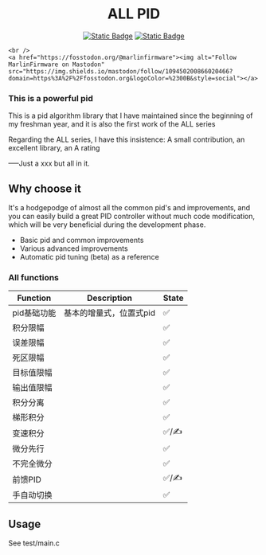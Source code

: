<h1 align="center">ALL PID</h1>

<p align="center">
    <a href="https://github.com/sponsors/thinkyhead"><img alt="Static Badge" src="https://img.shields.io/badge/apid-ALL_LIBS-yellow?style=flat"></a>
    <a href="/LICENSE"><img alt="Static Badge" src="https://img.shields.io/badge/MIT-License-blue?style=flat"></a>
 
    <br />
    <a href="https://fosstodon.org/@marlinfirmware"><img alt="Follow MarlinFirmware on Mastodon" src="https://img.shields.io/mastodon/follow/109450200866020466?domain=https%3A%2F%2Ffosstodon.org&logoColor=%2300B&style=social"></a>
</p>

### This is a powerful pid

This is a pid algorithm library that I have maintained since the beginning of my freshman year, and it is also the first work of the ALL series

Regarding the ALL series, I have this insistence: A small contribution, an excellent library, an A rating

—–Just a xxx but all in it.

## Why choose it

It's a hodgepodge of almost all the common pid's and improvements,
and you can easily build a great PID controller without much code modification,
which will be very beneficial during the development phase.

- Basic pid and common improvements
- Various advanced improvements
- Automatic pid tuning (beta) as a reference

### All functions

| Function    | Description             | State |
| ----------- | ----------------------- | ----- |
| pid基础功能 | 基本的增量式，位置式pid | ✅    |
| 积分限幅    |                         | ✅    |
| 误差限幅    |                         | ✅    |
| 死区限幅    |                         | ✅    |
| 目标值限幅  |                         | ✅    |
| 输出值限幅  |                         | ✅    |
| 积分分离    |                         | ✅    |
| 梯形积分    |                         | ✅    |
| 变速积分    |                         | ✅/✍ |
| 微分先行    |                         | ✅    |
| 不完全微分  |                         | ✅    |
| 前馈PID     |                         | ✅/✍ |
| 手自动切换  |                         | ✅    |

## Usage

See test/main.c


